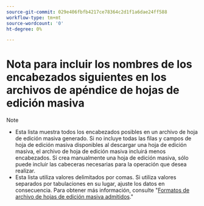 ```yaml
---
source-git-commit: 029e406fbfb4217ce78364c2d1f1a6dae24ff588
workflow-type: tm+mt
source-wordcount: '0'
ht-degree: 0%

---
```

# Nota para incluir los nombres de los encabezados siguientes en los archivos de apéndice de hojas de edición masiva

>[!NOTE]
>
>* Esta lista muestra todos los encabezados posibles en un archivo de hoja de edición masiva generado. Si no incluye todas las filas y campos de hoja de edición masiva disponibles al descargar una hoja de edición masiva, el archivo de hoja de edición masiva incluirá menos encabezados. Si crea manualmente una hoja de edición masiva, sólo puede incluir las cabeceras necesarias para la operación que desea realizar.
>* Esta lista utiliza valores delimitados por comas. Si utiliza valores separados por tabulaciones en su lugar, ajuste los datos en consecuencia. Para obtener más información, consulte &quot;[Formatos de archivo de hojas de edición masiva admitidos](/help/search-social-commerce/campaign-management/bulksheets/bulksheet-data-formats/bulksheet-file-formats.md).&quot;

